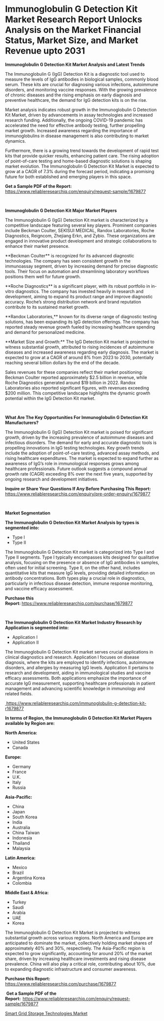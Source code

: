 <p><h1>Immunoglobulin G Detection Kit Market Research Report Unlocks Analysis on the Market Financial Status, Market Size, and Market Revenue upto 2031</h1></p><p><strong>Immunoglobulin G Detection Kit Market Analysis and Latest Trends</strong></p>
<p><p>The Immunoglobulin G (IgG) Detection Kit is a diagnostic tool used to measure the levels of IgG antibodies in biological samples, commonly blood serum. These kits are crucial for diagnosing various infections, autoimmune disorders, and monitoring vaccine responses. With the growing prevalence of chronic diseases and the rising emphasis on early diagnosis and preventive healthcare, the demand for IgG detection kits is on the rise.</p><p>Market analysis indicates robust growth in the Immunoglobulin G Detection Kit Market, driven by advancements in assay technologies and increased research funding. Additionally, the ongoing COVID-19 pandemic has accelerated the need for effective antibody testing, further propelling market growth. Increased awareness regarding the importance of immunoglobulins in disease management is also contributing to market dynamics.</p><p>Furthermore, there is a growing trend towards the development of rapid test kits that provide quicker results, enhancing patient care. The rising adoption of point-of-care testing and home-based diagnostic solutions is shaping market evolution. The Immunoglobulin G Detection Kit Market is expected to grow at a CAGR of 7.3% during the forecast period, indicating a promising future for both established and emerging players in this space.</p></p>
<p><strong>Get a Sample PDF of the Report:&nbsp;</strong> <a href="https://www.reliableresearchiq.com/enquiry/request-sample/1679877?utm_campaign=1996&utm_medium=2&utm_source=Github&utm_content=ia&utm_term=28122024&utm_id=immunoglobulin-g-detection-kit">https://www.reliableresearchiq.com/enquiry/request-sample/1679877</a></p>
<p>&nbsp;</p>
<p><strong>Immunoglobulin G Detection Kit Major Market Players</strong></p>
<p><p>The Immunoglobulin G (IgG) Detection Kit market is characterized by a competitive landscape featuring several key players. Prominent companies include Beckman Coulter, SEKISUI MEDICAL, Randox Laboratories, Roche Diagnostics, Reigncom, Zhejiang Erkn, and Zybio. These organizations are engaged in innovative product development and strategic collaborations to enhance their market presence.</p><p>**Beckman Coulter** is recognized for its advanced diagnostic technologies. The company has seen consistent growth in the immunoassay segment, driven by increasing demand for precise diagnostic tools. Their focus on automation and streamlining laboratory workflows positions them well for future growth.</p><p>**Roche Diagnostics** is a significant player, with its robust portfolio in in-vitro diagnostics. The company has invested heavily in research and development, aiming to expand its product range and improve diagnostic accuracy. Roche’s strong distribution network and brand reputation contribute to its sustained market growth.</p><p>**Randox Laboratories,** known for its diverse range of diagnostic testing solutions, has been expanding its IgG detection offerings. The company has reported steady revenue growth fueled by increasing healthcare spending and demand for personalized medicine.</p><p>**Market Size and Growth:** The IgG Detection Kit market is projected to witness substantial growth, attributed to rising incidences of autoimmune diseases and increased awareness regarding early diagnosis. The market is expected to grow at a CAGR of around 8% from 2023 to 2030, potentially reaching several billion dollars by the end of the decade.</p><p>Sales revenues for these companies reflect their market positioning: Beckman Coulter reported approximately $2.5 billion in revenue, while Roche Diagnostics generated around $19 billion in 2022. Randox Laboratories also reported significant figures, with revenues exceeding $200 million. This competitive landscape highlights the dynamic growth potential within the IgG Detection Kit market.</p></p>
<p>&nbsp;</p>
<p><strong>What Are The Key Opportunities For Immunoglobulin G Detection Kit Manufacturers?</strong></p>
<p><p>The Immunoglobulin G (IgG) Detection Kit market is poised for significant growth, driven by the increasing prevalence of autoimmune diseases and infectious disorders. The demand for early and accurate diagnostic tools is propelling innovations in IgG testing technologies. Key growth trends include the adoption of point-of-care testing, advanced assay methods, and rising healthcare expenditures. The market is expected to expand further as awareness of IgG’s role in immunological responses grows among healthcare professionals. Future outlook suggests a compound annual growth rate (CAGR) exceeding 8% over the next five years, supported by ongoing research and development initiatives.</p></p>
<p><strong>Inquire or Share Your Questions If Any Before Purchasing This Report:</strong> <a href="https://www.reliableresearchiq.com/enquiry/pre-order-enquiry/1679877?utm_campaign=1996&utm_medium=2&utm_source=Github&utm_content=ia&utm_term=28122024&utm_id=immunoglobulin-g-detection-kit">https://www.reliableresearchiq.com/enquiry/pre-order-enquiry/1679877</a></p>
<p>&nbsp;</p>
<p><strong>Market Segmentation</strong></p>
<p><strong>The Immunoglobulin G Detection Kit Market Analysis by types is segmented into:</strong></p>
<p><ul><li>Type I</li><li>Type II</li></ul></p>
<p><p>The Immunoglobulin G Detection Kit market is categorized into Type I and Type II segments. Type I typically encompasses kits designed for qualitative analysis, focusing on the presence or absence of IgG antibodies in samples, often used for initial screening. Type II, on the other hand, includes quantitative kits that measure IgG levels, providing detailed information on antibody concentrations. Both types play a crucial role in diagnostics, particularly in infectious disease detection, immune response monitoring, and vaccine efficacy assessment.</p></p>
<p><strong>Purchase this Report:&nbsp;</strong><a href="https://www.reliableresearchiq.com/purchase/1679877?utm_campaign=1996&utm_medium=2&utm_source=Github&utm_content=ia&utm_term=28122024&utm_id=immunoglobulin-g-detection-kit">https://www.reliableresearchiq.com/purchase/1679877</a></p>
<p>&nbsp;</p>
<p><strong>The Immunoglobulin G Detection Kit Market Industry Research by Application is segmented into:</strong></p>
<p><ul><li>Application I</li><li>Application II</li></ul></p>
<p><p>The Immunoglobulin G Detection Kit market serves crucial applications in clinical diagnostics and research. Application I focuses on disease diagnosis, where the kits are employed to identify infections, autoimmune disorders, and allergies by measuring IgG levels. Application II pertains to research and development, aiding in immunological studies and vaccine efficacy assessments. Both applications emphasize the importance of accurate IgG measurement, supporting healthcare professionals in patient management and advancing scientific knowledge in immunology and related fields.</p></p>
<p><a href="https://www.reliableresearchiq.com/immunoglobulin-g-detection-kit-r1679877?utm_campaign=1996&utm_medium=2&utm_source=Github&utm_content=ia&utm_term=28122024&utm_id=immunoglobulin-g-detection-kit">&nbsp;https://www.reliableresearchiq.com/immunoglobulin-g-detection-kit-r1679877</a></p>
<p><strong>In terms of Region, the Immunoglobulin G Detection Kit Market Players available by Region are:</strong></p>
<p>
    <p> <strong> North America: </strong>
        <ul>
            <li>United States</li>
            <li>Canada</li>
        </ul>
        </p> 
    <p> <strong> Europe: </strong>
        <ul>
            <li>Germany</li>
            <li>France</li>
            <li>U.K.</li>
            <li>Italy</li>
            <li>Russia</li>
        </ul>
        </p> 
    <p> <strong> Asia-Pacific: </strong>
        <ul>
            <li>China</li>
            <li>Japan</li>
            <li>South Korea</li>
            <li>India</li>
            <li>Australia</li>
            <li>China Taiwan</li>
            <li>Indonesia</li>
            <li>Thailand</li>
            <li>Malaysia</li>
        </ul>
        </p> 
    <p> <strong> Latin America: </strong>
        <ul>
            <li>Mexico</li>
            <li>Brazil</li>
            <li>Argentina Korea</li>
            <li>Colombia</li>
        </ul>
        </p> 
    <p> <strong> Middle East & Africa: </strong>
        <ul>
            <li>Turkey</li>
            <li>Saudi</li>
            <li>Arabia</li>
            <li>UAE</li>
            <li>Korea</li>
        </ul>
    </p>
    </p>
<p><p>The Immunoglobulin G Detection Kit Market is projected to witness substantial growth across various regions. North America and Europe are anticipated to dominate the market, collectively holding market shares of approximately 40% and 30%, respectively. The Asia-Pacific region is expected to grow significantly, accounting for around 20% of the market share, driven by increasing healthcare investments and rising disease prevalence. China will also play a critical role, contributing about 10%, due to expanding diagnostic infrastructure and consumer awareness.</p></p>
<p><strong>Purchase this Report: </strong><a href="https://www.reliableresearchiq.com/purchase/1679877?utm_campaign=1996&utm_medium=2&utm_source=Github&utm_content=ia&utm_term=28122024&utm_id=immunoglobulin-g-detection-kit">https://www.reliableresearchiq.com/purchase/1679877</a></p>
<p>&nbsp;<strong>Get a Sample PDF of the Report:&nbsp;&nbsp;</strong><a href="https://www.reliableresearchiq.com/enquiry/request-sample/1679877?utm_campaign=1996&utm_medium=2&utm_source=Github&utm_content=ia&utm_term=28122024&utm_id=immunoglobulin-g-detection-kit">https://www.reliableresearchiq.com/enquiry/request-sample/1679877</a></p>
<p><strong></strong></p>
<p><p><a href="https://github.com/OlenFleming68/Market-Research-Report-List-1/blob/main/smart-grid-storage-technologies-market.md?utm_campaign=1996&utm_medium=2&utm_source=Github&utm_content=ia&utm_term=28122024&utm_id=immunoglobulin-g-detection-kit">Smart Grid Storage Technologies Market</a></p></p>